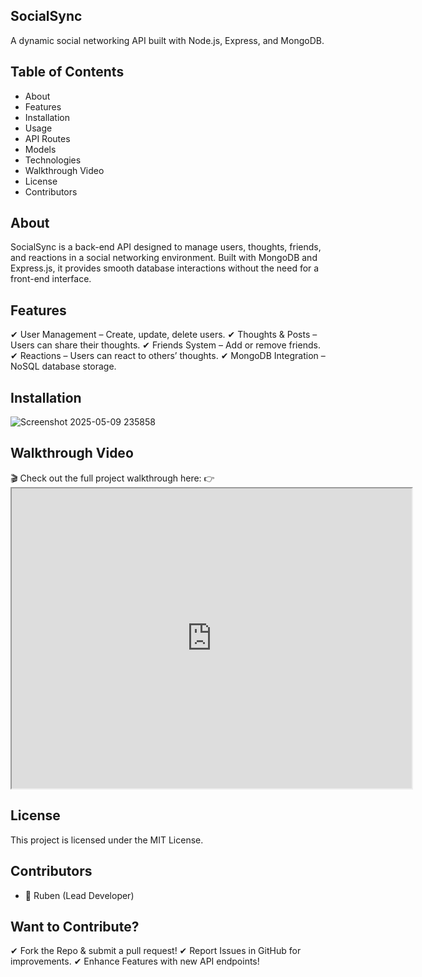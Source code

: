  ## SocialSync

A dynamic social networking API built with Node.js, Express, and MongoDB.

## Table of Contents

- About
- Features
- Installation
- Usage
- API Routes
- Models
- Technologies
- Walkthrough Video
- License
- Contributors

## About

SocialSync is a back-end API designed to manage users, thoughts, friends, and reactions in a social networking environment. Built with MongoDB and Express.js, it provides smooth database interactions without the need for a front-end interface.

## Features

✔ User Management – Create, update, delete users.
✔ Thoughts & Posts – Users can share their thoughts.
✔ Friends System – Add or remove friends.
✔ Reactions – Users can react to others’ thoughts.
✔ MongoDB Integration – NoSQL database storage.

## Installation

![Screenshot 2025-05-09 235858](https://github.com/user-attachments/assets/15c5403f-eed5-498a-8d7f-f4b6565818f1)




## Walkthrough Video
🎬 Check out the full project walkthrough here:
👉 <iframe src="https://drive.google.com/file/d/1N3l7gnxD6qlHZO1sM4gMhV1pFUhNj1gL/preview" width="640" height="480"></iframe>

## License

This project is licensed under the MIT License.

## Contributors

- 🚀 Ruben (Lead Developer)

## Want to Contribute?

✔ Fork the Repo & submit a pull request!
✔ Report Issues in GitHub for improvements.
✔ Enhance Features with new API endpoints!
